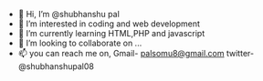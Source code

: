 - 👋 Hi, I’m @shubhanshu pal
- 👀 I’m interested in coding and web development 
- 🌱 I’m currently learning HTML,PHP and javascript
- 💞️ I’m looking to collaborate on ...
- 📫 you can reach me on, Gmail- palsomu8@gmail.com twitter- @shubhanshupal08

<!---
jijaji08/jijaji08 is a ✨ special ✨ repository because its `README.md` (this file) appears on your GitHub profile.
You can click the Preview link to take a look at your changes.
--->
